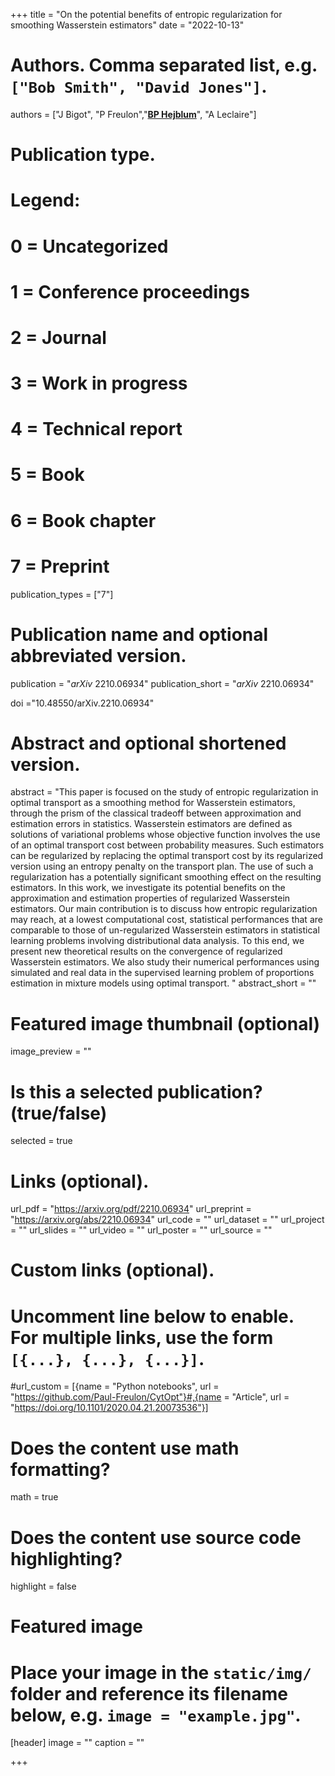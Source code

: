 +++
title = "On the potential benefits of entropic regularization for smoothing Wasserstein estimators"
date = "2022-10-13"

# Authors. Comma separated list, e.g. `["Bob Smith", "David Jones"]`.
authors = ["J Bigot", "P Freulon","<u>**BP Hejblum**</u>", "A Leclaire"]
# Publication type.
# Legend:
# 0 = Uncategorized
# 1 = Conference proceedings
# 2 = Journal
# 3 = Work in progress
# 4 = Technical report
# 5 = Book
# 6 = Book chapter
# 7 = Preprint
publication_types = ["7"]

# Publication name and optional abbreviated version.
publication = "*arXiv* 2210.06934"
publication_short = "*arXiv* 2210.06934"

doi ="10.48550/arXiv.2210.06934"

# Abstract and optional shortened version.
abstract = "This paper is focused on the study of entropic regularization in optimal transport as a smoothing method for Wasserstein estimators, through the prism of the classical tradeoff between approximation and estimation errors in statistics. Wasserstein estimators are defined as solutions of variational problems whose objective function involves the use of an optimal transport cost between probability measures. Such estimators can be regularized by replacing the optimal transport cost by its regularized version using an entropy penalty on the transport plan. The use of such a regularization has a potentially significant smoothing effect on the resulting estimators. In this work, we investigate its potential benefits on the approximation and estimation properties of regularized Wasserstein estimators. Our main contribution is to discuss how entropic regularization may reach, at a lowest computational cost, statistical performances that are comparable to those of un-regularized Wasserstein estimators in statistical learning problems involving distributional data analysis. To this end, we present new theoretical results on the convergence of regularized Wasserstein estimators. We also study their numerical performances using simulated and real data in the supervised learning problem of proportions estimation in mixture models using optimal transport. "
abstract_short = ""

# Featured image thumbnail (optional)
image_preview = ""

# Is this a selected publication? (true/false)
selected = true

# Links (optional).
url_pdf = "https://arxiv.org/pdf/2210.06934"
url_preprint = "https://arxiv.org/abs/2210.06934"
url_code = ""
url_dataset = ""
url_project = ""
url_slides = ""
url_video = ""
url_poster = ""
url_source = ""

# Custom links (optional).
# Uncomment line below to enable. For multiple links, use the form `[{...}, {...}, {...}]`.
#url_custom = [{name = "Python notebooks", url = "https://github.com/Paul-Freulon/CytOpt"}#,{name = "Article", url = "https://doi.org/10.1101/2020.04.21.20073536"}]


# Does the content use math formatting?
math = true

# Does the content use source code highlighting?
highlight = false

# Featured image
# Place your image in the `static/img/` folder and reference its filename below, e.g. `image = "example.jpg"`.
[header]
image = ""
caption = ""

+++
